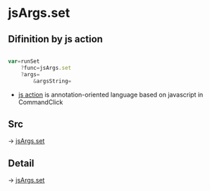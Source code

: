 # jsArgs.set

## Difinition by js action

```js.js

var=runSet
	?func=jsArgs.set
	?args=
		&argsString=
```

- [js action](#) is annotation-oriented language based on javascript in CommandClick

## Src

-> [jsArgs.set](https://github.com/puutaro/CommandClick/blob/master/app/src/main/java/com/puutaro/commandclick/fragment_lib/terminal_fragment/js_interface/JsArgs.kt#L21)

## Detail

-> [jsArgs.set](https://github.com/puutaro/CommandClick/blob/master/md/developer/js_interface/details/JsArgs/set.md)
